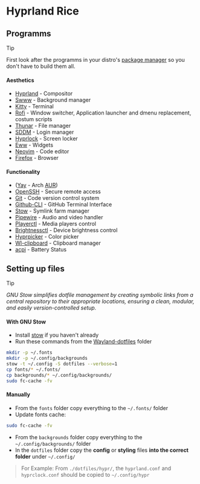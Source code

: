 # Hyprland Rice

## Programms

> [!TIP]
> First look after the programms in your distro's [package manager](https://en.wikipedia.org/wiki/List_of_software_package_management_systems#Linux) so you don't have to build them all.

#### Aesthetics
- [Hyprland](https://hyprland.org/) - Compositor
- [Swww](https://github.com/GhostNaN/mpvpaper) - Background manager
- [Kitty](https://github.com/kovidgoyal/kitty) - Terminal
- [Rofi](https://github.com/davatorium/rofi) - Window switcher, Application launcher and dmenu replacement, costum scripts
- [Thunar](https://github.com/xfce-mirror/thunar) - File manager
- [SDDM](https://github.com/sddm/sddm) - Login manager
- [Hyprlock](https://github.com/hyprwm/hyprlock) - Screen locker
- [Eww](https://github.com/elkowar/eww?tab=readme-ov-file) - Widgets
- [Neovim](https://github.com/neovim/neovim) - Code editor
- [Firefox](https://support.mozilla.org/hu/kb/Firefox%20telep%C3%ADt%C3%A9se%20Linuxra#w_install-firefox-deb-package-for-debian-based-distributions) - Browser


#### Functionality
<!-- - ([Archlinux-tweak-tool](https://github.com/arcolinux/archlinux-tweak-tool) - Customizing Tool) -->
- ([Yay](https://github.com/Jguer/yay) - Arch [AUR](https://wiki.archlinux.org/title/Arch_User_Repository))
- [OpenSSH](https://github.com/openssh/openssh-portable) - Secure remote access
- [Git](https://git-scm.com/downloads/linux) - Code version control system
- [Github-CLI](https://github.com/cli/cli#installation) - GitHub Terminal Interface
- [Stow](https://github.com/aspiers/stow) - Symlink farm manager
- [Pipewire](https://github.com/PipeWire/pipewire) - Audio and video handler
- [Playerctl](https://github.com/altdesktop/playerctl) - Media players control
- [Brightnessctl](https://github.com/Hummer12007/brightnessctl) - Device brightness control
- [Hyprpicker](https://github.com/hyprwm/hyprpicker) - Color picker
- [Wl-clipboard](https://github.com/bugaevc/wl-clipboard) - Clipboard manager
- [acpi](https://pkgs.org/download/acpi) - Battery Status

## Setting up files

> [!TIP]
> *GNU Stow simplifies dotfile management by creating symbolic links from a central repository to their appropriate locations, ensuring a clean, modular, and easily version-controlled setup.*

#### With GNU Stow
- Install [stow](https://github.com/aspiers/stow) if you haven't already
- Run these commands from the [Wayland-dotfiles](./) folder
```bash
mkdir -p ~/.fonts
mkdir -p ~/.config/backgrounds
stow -t ~/.config -S dotfiles --verbose=1
cp fonts/* ~/.fonts/
cp backgrounds/* ~/.config/backgrounds/
sudo fc-cache -fv
```

#### Manually
- From the `fonts` folder copy everything to the `~/.fonts/` folder
- Update fonts cache:
```bash
sudo fc-cache -fv
```
- From the `backgrounds` folder copy everything to the `~/.config/backgrounds/` folder
- In the `dotfiles` folder copy the **config** or **styling** files **into the correct folder** under `~/.config/`
> For Example:
> From `./dotfiles/hypr/`, the `hyprland.conf` and `hyprclock.conf` should be copied to `~/.config/hypr`